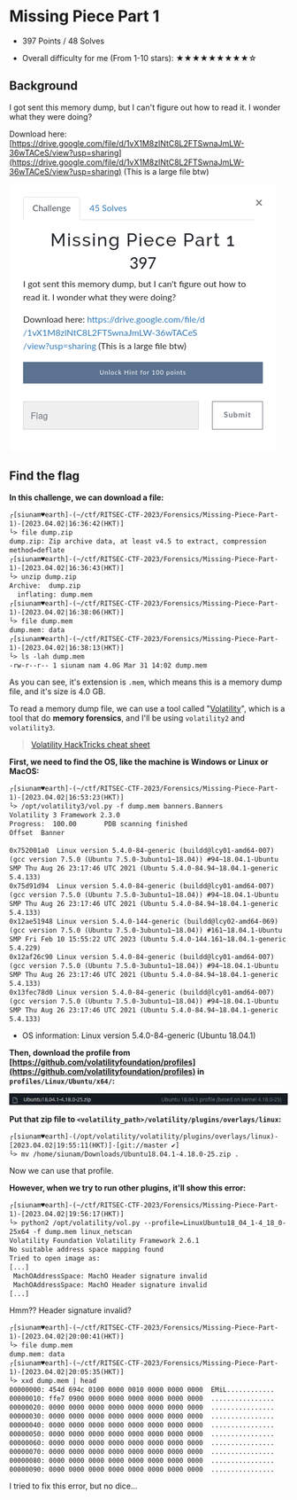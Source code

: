 # Missing Piece Part 1

- 397 Points / 48 Solves

- Overall difficulty for me (From 1-10 stars): ★★★★★★★★★☆

## Background

I got sent this memory dump, but I can't figure out how to read it. I wonder what they were doing?

Download here: [https://drive.google.com/file/d/1vX1M8zlNtC8L2FTSwnaJmLW-36wTACeS/view?usp=sharing](https://drive.google.com/file/d/1vX1M8zlNtC8L2FTSwnaJmLW-36wTACeS/view?usp=sharing) (This is a large file btw)

![](https://github.com/siunam321/CTF-Writeups/blob/main/RITSEC-CTF-2023/images/Pasted%20image%2020230402163624.png)

## Find the flag

**In this challenge, we can download a file:**
```shell
┌[siunam♥earth]-(~/ctf/RITSEC-CTF-2023/Forensics/Missing-Piece-Part-1)-[2023.04.02|16:36:42(HKT)]
└> file dump.zip                                                           
dump.zip: Zip archive data, at least v4.5 to extract, compression method=deflate
┌[siunam♥earth]-(~/ctf/RITSEC-CTF-2023/Forensics/Missing-Piece-Part-1)-[2023.04.02|16:36:43(HKT)]
└> unzip dump.zip        
Archive:  dump.zip
  inflating: dump.mem                
┌[siunam♥earth]-(~/ctf/RITSEC-CTF-2023/Forensics/Missing-Piece-Part-1)-[2023.04.02|16:38:06(HKT)]
└> file dump.mem 
dump.mem: data
┌[siunam♥earth]-(~/ctf/RITSEC-CTF-2023/Forensics/Missing-Piece-Part-1)-[2023.04.02|16:38:13(HKT)]
└> ls -lah dump.mem 
-rw-r--r-- 1 siunam nam 4.0G Mar 31 14:02 dump.mem
```

As you can see, it's extension is `.mem`, which means this is a memory dump file, and it's size is 4.0 GB.

To read a memory dump file, we can use a tool called "[Volatility](https://www.volatilityfoundation.org/)", which is a tool that do **memory forensics**, and I'll be using `volatility2` and `volatility3`.

> [Volatility HackTricks cheat sheet](https://book.hacktricks.xyz/generic-methodologies-and-resources/basic-forensic-methodology/memory-dump-analysis/volatility-cheatsheet)

**First, we need to find the OS, like the machine is Windows or Linux or MacOS:**
```shell
┌[siunam♥earth]-(~/ctf/RITSEC-CTF-2023/Forensics/Missing-Piece-Part-1)-[2023.04.02|16:53:23(HKT)]
└> /opt/volatility3/vol.py -f dump.mem banners.Banners  
Volatility 3 Framework 2.3.0
Progress:  100.00		PDB scanning finished                  
Offset	Banner

0x752001a0	Linux version 5.4.0-84-generic (buildd@lcy01-amd64-007) (gcc version 7.5.0 (Ubuntu 7.5.0-3ubuntu1~18.04)) #94~18.04.1-Ubuntu SMP Thu Aug 26 23:17:46 UTC 2021 (Ubuntu 5.4.0-84.94~18.04.1-generic 5.4.133)
0x75d91d94	Linux version 5.4.0-84-generic (buildd@lcy01-amd64-007) (gcc version 7.5.0 (Ubuntu 7.5.0-3ubuntu1~18.04)) #94~18.04.1-Ubuntu SMP Thu Aug 26 23:17:46 UTC 2021 (Ubuntu 5.4.0-84.94~18.04.1-generic 5.4.133)
0x12ae51948	Linux version 5.4.0-144-generic (buildd@lcy02-amd64-069) (gcc version 7.5.0 (Ubuntu 7.5.0-3ubuntu1~18.04)) #161~18.04.1-Ubuntu SMP Fri Feb 10 15:55:22 UTC 2023 (Ubuntu 5.4.0-144.161~18.04.1-generic 5.4.229)
0x12af26c90	Linux version 5.4.0-84-generic (buildd@lcy01-amd64-007) (gcc version 7.5.0 (Ubuntu 7.5.0-3ubuntu1~18.04)) #94~18.04.1-Ubuntu SMP Thu Aug 26 23:17:46 UTC 2021 (Ubuntu 5.4.0-84.94~18.04.1-generic 5.4.133)
0x13fec78d0	Linux version 5.4.0-84-generic (buildd@lcy01-amd64-007) (gcc version 7.5.0 (Ubuntu 7.5.0-3ubuntu1~18.04)) #94~18.04.1-Ubuntu SMP Thu Aug 26 23:17:46 UTC 2021 (Ubuntu 5.4.0-84.94~18.04.1-generic 5.4.133)
```

- OS information: Linux version 5.4.0-84-generic (Ubuntu 18.04.1)

**Then, download the profile from [https://github.com/volatilityfoundation/profiles](https://github.com/volatilityfoundation/profiles) in `profiles/Linux/Ubuntu/x64/`:**

![](https://github.com/siunam321/CTF-Writeups/blob/main/RITSEC-CTF-2023/images/Pasted%20image%2020230402200350.png)

**Put that zip file to `<volatility_path>/volatility/plugins/overlays/linux`:**
```shell
┌[siunam♥earth]-(/opt/volatility/volatility/plugins/overlays/linux)-[2023.04.02|19:55:11(HKT)]-[git://master ✔]
└> mv /home/siunam/Downloads/Ubuntu18.04.1-4.18.0-25.zip .
```

Now we can use that profile.

**However, when we try to run other plugins, it'll show this error:**
```shell
┌[siunam♥earth]-(~/ctf/RITSEC-CTF-2023/Forensics/Missing-Piece-Part-1)-[2023.04.02|19:56:17(HKT)]
└> python2 /opt/volatility/vol.py --profile=LinuxUbuntu18_04_1-4_18_0-25x64 -f dump.mem linux_netscan
Volatility Foundation Volatility Framework 2.6.1
No suitable address space mapping found
Tried to open image as:
[...]
 MachOAddressSpace: MachO Header signature invalid
 MachOAddressSpace: MachO Header signature invalid
[...]
```

Hmm?? Header signature invalid?

```shell
┌[siunam♥earth]-(~/ctf/RITSEC-CTF-2023/Forensics/Missing-Piece-Part-1)-[2023.04.02|20:00:41(HKT)]
└> file dump.mem
dump.mem: data
┌[siunam♥earth]-(~/ctf/RITSEC-CTF-2023/Forensics/Missing-Piece-Part-1)-[2023.04.02|20:05:35(HKT)]
└> xxd dump.mem | head
00000000: 454d 694c 0100 0000 0010 0000 0000 0000  EMiL............
00000010: ffe7 0900 0000 0000 0000 0000 0000 0000  ................
00000020: 0000 0000 0000 0000 0000 0000 0000 0000  ................
00000030: 0000 0000 0000 0000 0000 0000 0000 0000  ................
00000040: 0000 0000 0000 0000 0000 0000 0000 0000  ................
00000050: 0000 0000 0000 0000 0000 0000 0000 0000  ................
00000060: 0000 0000 0000 0000 0000 0000 0000 0000  ................
00000070: 0000 0000 0000 0000 0000 0000 0000 0000  ................
00000080: 0000 0000 0000 0000 0000 0000 0000 0000  ................
00000090: 0000 0000 0000 0000 0000 0000 0000 0000  ................
```

I tried to fix this error, but no dice...